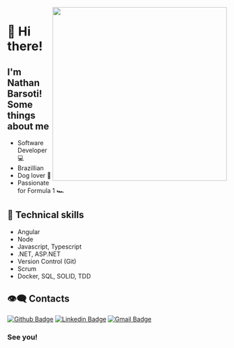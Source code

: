 
<img align="right" width="400" height="400" src="https://media.giphy.com/media/LmNwrBhejkK9EFP504/giphy.gif">


# :pushpin: Hi there!
##  I'm Nathan Barsoti! Some things about me

- Software Developer :computer:
- Brazillian
- Dog lover 🐶
- Passionate for Formula 1 🏎️

## :triangular_flag_on_post: Technical skills

- Angular
- Node
- Javascript, Typescript
- .NET, ASP.NET
- Version Control (Git)
- Scrum
- Docker, SQL, SOLID, TDD

## :eye_speech_bubble: Contacts 

[![Github Badge](https://img.shields.io/badge/-Github-000?style=flat-square&logo=Github&logoColor=white&link=https://github.com/NathanBarsoti8)](https://github.com/NathanBarsoti8)
[![Linkedin Badge](https://img.shields.io/badge/-LinkedIn-blue?style=flat-square&logo=Linkedin&logoColor=white&link=https://www.linkedin.com/in/https://www.linkedin.com/in/nathan-barsoti/)](https://www.linkedin.com/in/nathan-barsoti/)
[![Gmail Badge](https://img.shields.io/badge/-Gmail-c14438?style=flat-square&logo=Gmail&logoColor=white&link=mailto:nathanbarsoti19@gmail.com)](mailto:nathanbarsoti19@gmail.com)

### See you!
